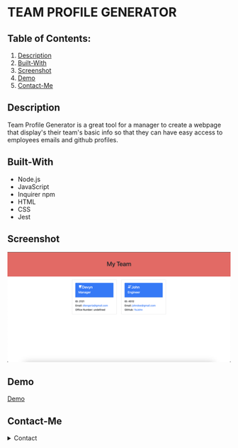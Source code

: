 # TEAM PROFILE GENERATOR

## Table of Contents:

1. [Description](#Description)
2. [Built-With](#Built-With)
3. [Screenshot](#Screenshot)
4. [Demo](#Demo)
5. [Contact-Me](#Contact-Me)

## Description
Team Profile Generator is a great tool for a manager to create a webpage that display's their team's basic info so that they can have easy access to employees emails and github profiles. 

## Built-With
* Node.js
* JavaScript
* Inquirer npm
* HTML
* CSS
* Jest

## Screenshot
![Screenshot](./Demo/teamgen.png)

## Demo
[Demo](https://drive.google.com/file/d/1RKDvJHKv-A0ghx-P-AtxcQvlHjw0mKjz/view?usp=share_link)

## Contact-Me

<details>
    <summary>Contact</summary>
    devynlongoria99@gmail.com <br>
</details>
